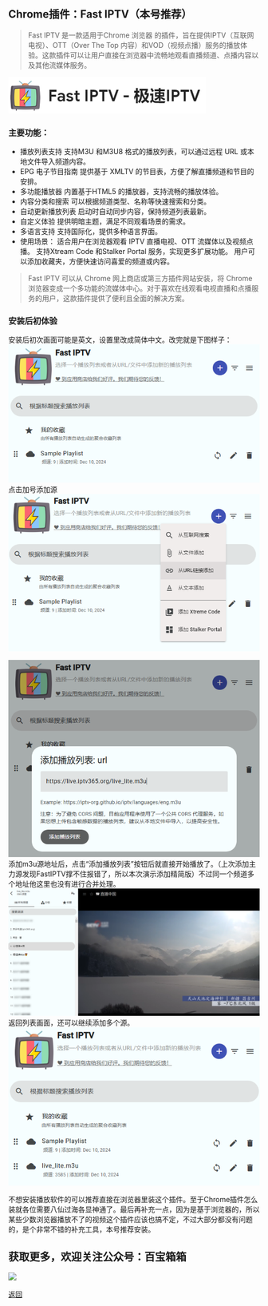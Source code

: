 
## Chrome插件：Fast IPTV（本号推荐）

> Fast IPTV 是一款适用于Chrome 浏览器 的插件，旨在提供IPTV（互联网电视）、OTT（Over The Top 内容）和VOD（视频点播）服务的播放体验。这款插件可以让用户直接在浏览器中流畅地观看直播频道、点播内容以及其他流媒体服务。

![image](../assets/img/002_FastIPTV/FastIPTV0.png)

### 主要功能：
*   播放列表支持
支持M3U 和M3U8 格式的播放列表，可以通过远程 URL 或本地文件导入频道内容。
*   EPG 电子节目指南
提供基于 XMLTV 的节目表，方便了解直播频道和节目的安排。
*   多功能播放器
内置基于HTML5 的播放器，支持流畅的播放体验。
*   内容分类和搜索
可以根据频道类型、名称等快速搜索和分类。
*   自动更新播放列表
启动时自动同步内容，保持频道列表最新。
*   自定义体验
提供明暗主题，满足不同观看场景的需求。
*   多语言支持
支持国际化，提供多种语言界面。
*   使用场景：
适合用户在浏览器观看 IPTV 直播电视、OTT 流媒体以及视频点播。
支持Xtream Code 和Stalker Portal 服务，实现更多扩展功能。
用户可以添加收藏夹，方便快速访问喜爱的频道或内容。

> Fast IPTV 可以从 Chrome 网上商店或第三方插件网站安装，将 Chrome 浏览器变成一个多功能的流媒体中心。对于喜欢在线观看电视直播和点播服务的用户，这款插件提供了便利且全面的解决方案。

### 安装后初体验
安装后初次画面可能是英文，设置里改成简体中文。改完就是下图样子：
![image](../assets/img/002_FastIPTV/FastIPTV1.png)
点击加号添加源
![image](../assets/img/002_FastIPTV/FastIPTV2.png)

![image](../assets/img/002_FastIPTV/FastIPTV3.png)
添加m3u源地址后，点击“添加播放列表”按钮后就直接开始播放了。（上次添加主力源发现FastIPTV撑不住报错了，所以本次演示添加精简版）不过同一个频道多个地址他这里也没有进行合并处理。
![image](../assets/img/002_FastIPTV/FastIPTV4.png)
返回列表画面，还可以继续添加多个源。
![image](../assets/img/002_FastIPTV/FastIPTV5.png)

不想安装播放软件的可以推荐直接在浏览器里装这个插件。至于Chrome插件怎么装就各位需要八仙过海各显神通了。最后再补充一点，因为是基于浏览器的，所以某些少数浏览器播放不了的视频这个插件应该也搞不定，不过大部分都没有问题的，是个非常不错的补充工具，本号推荐安装。

## 获取更多，欢迎关注公众号：百宝箱箱
<img src="../assets/GongZhongHao.png" style="max-width:100%; height:auto;">

[返回](..)
